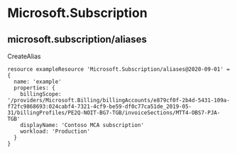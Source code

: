 # Microsoft.Subscription

## microsoft.subscription/aliases

CreateAlias
```bicep
resource exampleResource 'Microsoft.Subscription/aliases@2020-09-01' = {
  name: 'example'
  properties: {
    billingScope: '/providers/Microsoft.Billing/billingAccounts/e879cf0f-2b4d-5431-109a-f72fc9868693:024cabf4-7321-4cf9-be59-df0c77ca51de_2019-05-31/billingProfiles/PE2Q-NOIT-BG7-TGB/invoiceSections/MTT4-OBS7-PJA-TGB'
    displayName: 'Contoso MCA subscription'
    workload: 'Production'
  }
}
```
